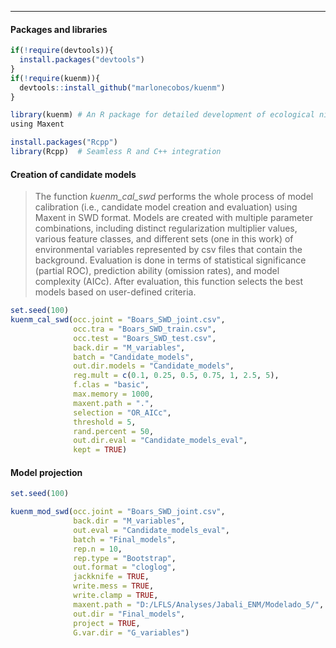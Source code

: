 ***
#### Packages and libraries

```r
if(!require(devtools)){
  install.packages("devtools")
}
if(!require(kuenm)){
  devtools::install_github("marlonecobos/kuenm")
}

library(kuenm) # An R package for detailed development of ecological niche models
using Maxent

install.packages("Rcpp")
library(Rcpp)  # Seamless R and C++ integration
```

#### Creation of candidate models
>The function *kuenm_cal_swd* performs the whole process of model calibration (i.e., candidate model creation and evaluation) using Maxent in SWD format. Models are created with multiple parameter combinations, including distinct regularization multiplier values, various feature classes, and different sets (one in this work) of environmental variables represented by csv files that contain the background. Evaluation is done in terms of statistical significance (partial ROC), prediction ability (omission rates), and model complexity (AICc). After evaluation, this function selects the best models based on user-defined criteria. 

```r
set.seed(100)
kuenm_cal_swd(occ.joint = "Boars_SWD_joint.csv",
              occ.tra = "Boars_SWD_train.csv",
              occ.test = "Boars_SWD_test.csv",
              back.dir = "M_variables",
              batch = "Candidate_models",
              out.dir.models = "Candidate_models",
              reg.mult = c(0.1, 0.25, 0.5, 0.75, 1, 2.5, 5),
              f.clas = "basic",
              max.memory = 1000,
              maxent.path = ".",
              selection = "OR_AICc",
              threshold = 5,
              rand.percent = 50,
              out.dir.eval = "Candidate_models_eval",
              kept = TRUE)
```

#### Model projection

```r
set.seed(100)

kuenm_mod_swd(occ.joint = "Boars_SWD_joint.csv",
              back.dir = "M_variables",
              out.eval = "Candidate_models_eval",
              batch = "Final_models",
              rep.n = 10,
              rep.type = "Bootstrap",
              out.format = "cloglog",
              jackknife = TRUE,
              write.mess = TRUE,
              write.clamp = TRUE,
              maxent.path = "D:/LFLS/Analyses/Jabali_ENM/Modelado_5/",
              out.dir = "Final_models",
              project = TRUE,
              G.var.dir = "G_variables")



